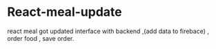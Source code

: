 # React-meal-update
react meal got updated 
interface with backend ,(add data to firebace) ,
order food , save order.
